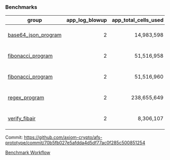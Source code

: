### Benchmarks
| group | app_log_blowup | app_total_cells_used | app_total_cycles | app_total_proof_time_ms | leaf_log_blowup | leaf_total_cells_used | leaf_total_cycles | leaf_total_proof_time_ms | instance | alloc |
|---|---|---|---|---|---|---|---|---|---|---|
| [ base64_json_program ](https://github.com/axiom-crypto/afs-prototype/blob/gh-pages/benchmarks/individual/base64_json-2-2-64cpu-linux-arm64-mimalloc.md) | <div style='text-align: right'> 2 </div>  | <div style='text-align: right'> 14,983,598 </div>  | <div style='text-align: right'> 217,310 </div>  | <span style='color: red'>(+3.0 [+0.1%])</span><div style='text-align: right'> 2,516.0 </div>  | <div style='text-align: right'> 2 </div>  | <span style='color: green'>(-6,880 [-0.0%])</span><div style='text-align: right'> 293,317,208 </div>  | <span style='color: green'>(-458 [-0.0%])</span><div style='text-align: right'> 6,750,202 </div>  | <span style='color: red'>(+31.0 [+0.1%])</span><div style='text-align: right'> 35,718.0 </div>  | 64cpu-linux-arm64 | mimalloc |
| [ fibonacci_program ](https://github.com/axiom-crypto/afs-prototype/blob/gh-pages/benchmarks/individual/fibonacci-2-2-64cpu-linux-arm64-mimalloc.md) | <div style='text-align: right'> 2 </div>  | <div style='text-align: right'> 51,516,958 </div>  | <div style='text-align: right'> 1,500,219 </div>  | <span style='color: green'>(-29.0 [-0.4%])</span><div style='text-align: right'> 6,458.0 </div>  | <div style='text-align: right'> 2 </div>  | <span style='color: green'>(-16,260 [-0.0%])</span><div style='text-align: right'> 143,352,522 </div>  | <span style='color: green'>(-1,401 [-0.0%])</span><div style='text-align: right'> 3,503,592 </div>  | <span style='color: green'>(-214.0 [-1.2%])</span><div style='text-align: right'> 17,619.0 </div>  | 64cpu-linux-arm64 | mimalloc |
| [ fibonacci_program ](https://github.com/axiom-crypto/afs-prototype/blob/gh-pages/benchmarks/individual/fibonacci-2-2-64cpu-linux-x64-jemalloc.md) | <div style='text-align: right'> 2 </div>  | <div style='text-align: right'> 51,516,960 </div>  | <div style='text-align: right'> 1,500,219 </div>  | <span style='color: green'>(-133.0 [-1.9%])</span><div style='text-align: right'> 6,807.0 </div>  | <div style='text-align: right'> 2 </div>  | <span style='color: red'>(+4,660 [+0.0%])</span><div style='text-align: right'> 143,350,112 </div>  | <span style='color: red'>(+439 [+0.0%])</span><div style='text-align: right'> 3,503,215 </div>  | <span style='color: green'>(-76.0 [-0.4%])</span><div style='text-align: right'> 19,035.0 </div>  | 64cpu-linux-x64 | jemalloc |
| [ regex_program ](https://github.com/axiom-crypto/afs-prototype/blob/gh-pages/benchmarks/individual/regex-2-2-64cpu-linux-arm64-mimalloc.md) | <div style='text-align: right'> 2 </div>  | <div style='text-align: right'> 238,655,649 </div>  | <div style='text-align: right'> 4,181,072 </div>  | <span style='color: green'>(-174.0 [-0.6%])</span><div style='text-align: right'> 27,248.0 </div>  | <div style='text-align: right'> 2 </div>  | <span style='color: red'>(+6,290 [+0.0%])</span><div style='text-align: right'> 314,587,453 </div>  | <span style='color: red'>(+516 [+0.0%])</span><div style='text-align: right'> 7,306,432 </div>  | <span style='color: red'>(+882.0 [+2.4%])</span><div style='text-align: right'> 37,115.0 </div>  | 64cpu-linux-arm64 | mimalloc |
| [ verify_fibair ](https://github.com/axiom-crypto/afs-prototype/blob/gh-pages/benchmarks/individual/verify_fibair-2-2-64cpu-linux-arm64-mimalloc.md) | <div style='text-align: right'> 2 </div>  | <div style='text-align: right'> 8,306,107 </div>  | <div style='text-align: right'> 199,142 </div>  | <span style='color: red'>(+12.0 [+0.8%])</span><div style='text-align: right'> 1,467.0 </div>  | <div style='text-align: right'> - </div>  | <div style='text-align: right'> - </div>  | <div style='text-align: right'> - </div>  | <div style='text-align: right'> - </div>  | 64cpu-linux-arm64 | mimalloc |


Commit: https://github.com/axiom-crypto/afs-prototype/commit/70b5fb027e5afdda4d5df77ac0f285c500851254

[Benchmark Workflow](https://github.com/axiom-crypto/afs-prototype/actions/runs/11969609675)
